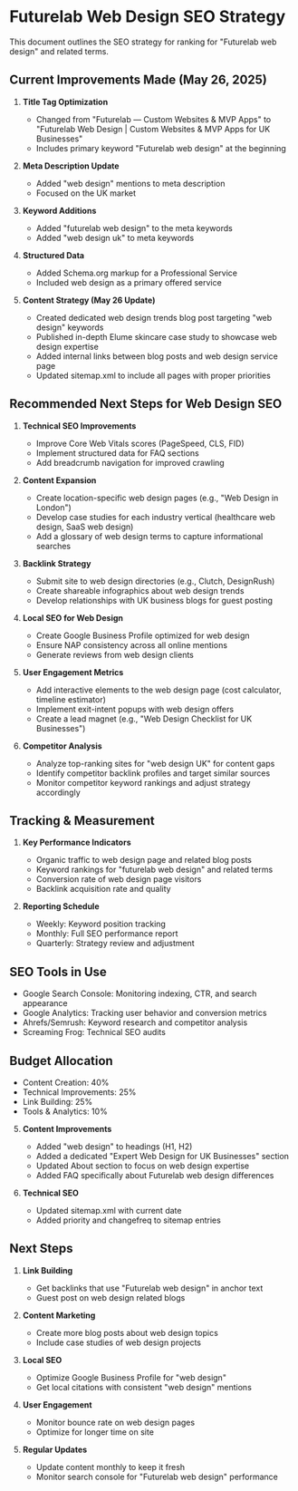 # Futurelab Web Design SEO Strategy

This document outlines the SEO strategy for ranking for "Futurelab web design" and related terms.

## Current Improvements Made (May 26, 2025)

1. **Title Tag Optimization**
   - Changed from "Futurelab — Custom Websites & MVP Apps" to "Futurelab Web Design | Custom Websites & MVP Apps for UK Businesses"
   - Includes primary keyword "Futurelab web design" at the beginning

2. **Meta Description Update**
   - Added "web design" mentions to meta description
   - Focused on the UK market

3. **Keyword Additions**
   - Added "futurelab web design" to the meta keywords
   - Added "web design uk" to meta keywords

4. **Structured Data**
   - Added Schema.org markup for a Professional Service
   - Included web design as a primary offered service
   
5. **Content Strategy (May 26 Update)**
   - Created dedicated web design trends blog post targeting "web design" keywords
   - Published in-depth Elume skincare case study to showcase web design expertise
   - Added internal links between blog posts and web design service page
   - Updated sitemap.xml to include all pages with proper priorities

## Recommended Next Steps for Web Design SEO

1. **Technical SEO Improvements**
   - Improve Core Web Vitals scores (PageSpeed, CLS, FID)
   - Implement structured data for FAQ sections
   - Add breadcrumb navigation for improved crawling
   
2. **Content Expansion**
   - Create location-specific web design pages (e.g., "Web Design in London")
   - Develop case studies for each industry vertical (healthcare web design, SaaS web design)
   - Add a glossary of web design terms to capture informational searches
   
3. **Backlink Strategy**
   - Submit site to web design directories (e.g., Clutch, DesignRush)
   - Create shareable infographics about web design trends
   - Develop relationships with UK business blogs for guest posting
   
4. **Local SEO for Web Design**
   - Create Google Business Profile optimized for web design
   - Ensure NAP consistency across all online mentions
   - Generate reviews from web design clients
   
5. **User Engagement Metrics**
   - Add interactive elements to the web design page (cost calculator, timeline estimator)
   - Implement exit-intent popups with web design offers
   - Create a lead magnet (e.g., "Web Design Checklist for UK Businesses")
   
6. **Competitor Analysis**
   - Analyze top-ranking sites for "web design UK" for content gaps
   - Identify competitor backlink profiles and target similar sources
   - Monitor competitor keyword rankings and adjust strategy accordingly

## Tracking & Measurement

1. **Key Performance Indicators**
   - Organic traffic to web design page and related blog posts
   - Keyword rankings for "futurelab web design" and related terms
   - Conversion rate of web design page visitors
   - Backlink acquisition rate and quality

2. **Reporting Schedule**
   - Weekly: Keyword position tracking
   - Monthly: Full SEO performance report
   - Quarterly: Strategy review and adjustment

## SEO Tools in Use

- Google Search Console: Monitoring indexing, CTR, and search appearance
- Google Analytics: Tracking user behavior and conversion metrics
- Ahrefs/Semrush: Keyword research and competitor analysis
- Screaming Frog: Technical SEO audits

## Budget Allocation

- Content Creation: 40%
- Technical Improvements: 25%
- Link Building: 25%
- Tools & Analytics: 10%

5. **Content Improvements**
   - Added "web design" to headings (H1, H2)
   - Added a dedicated "Expert Web Design for UK Businesses" section
   - Updated About section to focus on web design expertise
   - Added FAQ specifically about Futurelab web design differences

6. **Technical SEO**
   - Updated sitemap.xml with current date
   - Added priority and changefreq to sitemap entries

## Next Steps

1. **Link Building**
   - Get backlinks that use "Futurelab web design" in anchor text
   - Guest post on web design related blogs

2. **Content Marketing**
   - Create more blog posts about web design topics
   - Include case studies of web design projects

3. **Local SEO**
   - Optimize Google Business Profile for "web design"
   - Get local citations with consistent "web design" mentions

4. **User Engagement**
   - Monitor bounce rate on web design pages
   - Optimize for longer time on site

5. **Regular Updates**
   - Update content monthly to keep it fresh
   - Monitor search console for "Futurelab web design" performance
